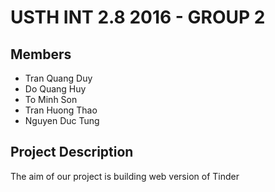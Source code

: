 # USTH INT 2.8 2016 - GROUP 2 
## Members
* Tran Quang Duy
* Do Quang Huy
* To Minh Son
* Tran Huong Thao
* Nguyen Duc Tung

## Project Description
The aim of our project is building web version of Tinder
